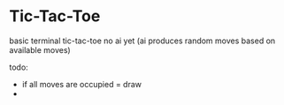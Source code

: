 # Tic-Tac-Toe
basic terminal tic-tac-toe
no ai yet 
(ai produces random moves based on available moves)

todo: 
* if all moves are occupied = draw
* 